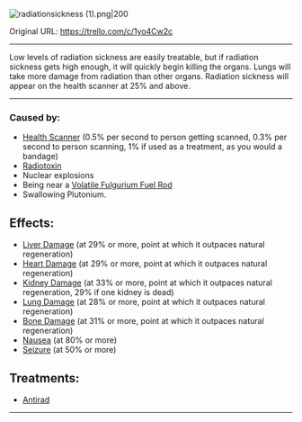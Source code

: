 ![radiationsickness (1).png\|200](/Torso/Radiation%20Sickness%20-%20Attachments/6718845db30472d958dd7b69.png)

Original URL: https://trello.com/c/1yo4Cw2c

---

Low levels of radiation sickness are easily treatable, but if radiation sickness gets high enough, it will quickly begin killing the organs. Lungs will take more damage from radiation than other organs. Radiation sickness will appear on the health scanner at 25% and above.

---

### Caused by:

- [Health Scanner](../Items/Health%20Scanner.md) (0.5% per second to person getting scanned, 0.3% per second to person scanning, 1% if used as a treatment, as you would a bandage)
- [Radiotoxin](https://barotraumagame.com/wiki/Radiotoxin "‌")
- Nuclear explosions
- Being near a [Volatile Fulgurium Fuel Rod](https://barotraumagame.com/wiki/Volatile_Fulgurium_Fuel_Rod "‌")
- Swallowing Plutonium.

## Effects:

- [Liver Damage](Liver%20Damage.md) (at 29% or more, point at which it outpaces natural regeneration)
- [Heart Damage](../Heart/Heart%20Damage.md) (at 29% or more, point at which it outpaces natural regeneration)
- [Kidney Damage](Kidney%20Damage.md) (at 33% or more, point at which it outpaces natural regeneration, 29% if one kidney is dead)
- [Lung Damage](../Lungs/Lung%20Damage.md) (at 28% or more, point at which it outpaces natural regeneration)
- [Bone Damage](../Bones/Bone%20Damage.md) (at 31% or more, point at which it outpaces natural regeneration)
- [Nausea](../Symptoms/Nausea.md) (at 80% or more)
- [Seizure](../Head_Brain/Seizure.md) (at 50% or more)

## Treatments:

- [Antirad](https://barotraumagame.com/wiki/Antirad "‌")

---

